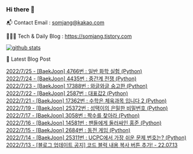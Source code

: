 ### Hi there 👋

📬  Contact Email : somjang@kakao.com

👨🏻‍💻  Tech & Daily Blog : https://somjang.tistory.com

[![github stats](https://github-readme-stats.vercel.app/api?username=SOMJANG&show_icons=true&hide_border=False)](https://somjang.tistory.com)

🤩 Latest Blog Post

[2022/7/25 - [BaekJoon] 4766번 : 일반 화학 실험 (Python)](https://somjang.tistory.com/entry/BaekJoon-4766%EB%B2%88-%EC%9D%BC%EB%B0%98-%ED%99%94%ED%95%99-%EC%8B%A4%ED%97%98-Python) <br>
[2022/7/24 - [BaekJoon] 4435번 : 중간계 전쟁 (Python)](https://somjang.tistory.com/entry/BaekJoon-4435%EB%B2%88-%EC%A4%91%EA%B0%84%EA%B3%84-%EC%A0%84%EC%9F%81-Python) <br>
[2022/7/23 - [BaekJoon] 17388번 : 와글와글 숭고한 (Python)](https://somjang.tistory.com/entry/BaekJoon-17388%EB%B2%88-%EC%99%80%EA%B8%80%EC%99%80%EA%B8%80-%EC%88%AD%EA%B3%A0%ED%95%9C-Python) <br>
[2022/7/22 - [BaekJoon] 2587번 : 대표값2 (Python)](https://somjang.tistory.com/entry/BaekJoon-2587%EB%B2%88-%EB%8C%80%ED%91%9C%EA%B0%922-Python) <br>
[2022/7/21 - [BaekJoon] 17362번 : 수학은 체육과목 입니다 2 (Python)](https://somjang.tistory.com/entry/BaekJoon-17362%EB%B2%88-%EC%88%98%ED%95%99%EC%9D%80-%EC%B2%B4%EC%9C%A1%EA%B3%BC%EB%AA%A9-%EC%9E%85%EB%8B%88%EB%8B%A4-2-Python) <br>
[2022/7/19 - [BaekJoon] 25372번 : 성택이의 은밀한 비밀번호 (Python)](https://somjang.tistory.com/entry/BaekJoon-25372%EB%B2%88-%EC%84%B1%ED%83%9D%EC%9D%B4%EC%9D%98-%EC%9D%80%EB%B0%80%ED%95%9C-%EB%B9%84%EB%B0%80%EB%B2%88%ED%98%B8-Python) <br>
[2022/7/17 - [BaekJoon] 3058번 : 짝수를 찾아라 (Python)](https://somjang.tistory.com/entry/BaekJoon-3058%EB%B2%88-%EC%A7%9D%EC%88%98%EB%A5%BC-%EC%B0%BE%EC%95%84%EB%9D%BC-Python) <br>
[2022/7/16 - [BaekJoon] 14581번 : 팬들에게 둘러싸인 홍준 (Python)](https://somjang.tistory.com/entry/BaekJoon-14581%EB%B2%88-%ED%8C%AC%EB%93%A4%EC%97%90%EA%B2%8C-%EB%91%98%EB%9F%AC%EC%8B%B8%EC%9D%B8-%ED%99%8D%EC%A4%80-Python) <br>
[2022/7/15 - [BaekJoon] 2684번 : 동전 게임 (Python)](https://somjang.tistory.com/entry/BaekJoon-2684%EB%B2%88-%EB%8F%99%EC%A0%84-%EA%B2%8C%EC%9E%84-Python) <br>
[2022/7/14 - [BaekJoon] 25311번 : UCPC에서 가장 쉬운 문제 번호는? (Python)](https://somjang.tistory.com/entry/BaekJoon-25311%EB%B2%88-UCPC%EC%97%90%EC%84%9C-%EA%B0%80%EC%9E%A5-%EC%89%AC%EC%9A%B4-%EB%AC%B8%EC%A0%9C-%EB%B2%88%ED%98%B8%EB%8A%94-Python) <br>
[2022/7/13 - [블로그 업데이트 공지] 코드 블럭 내용 복사 버튼 추가! - 22.07.13](https://somjang.tistory.com/notice/1421) <br>

